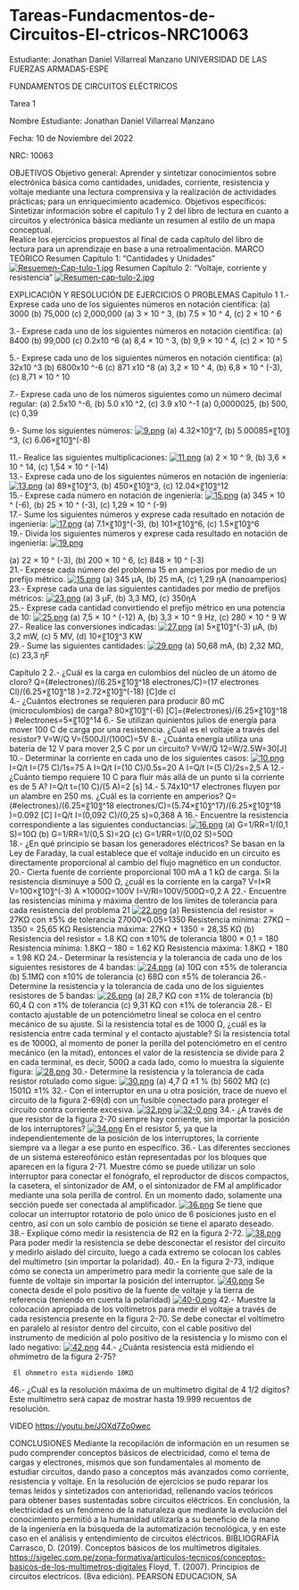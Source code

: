 # Tareas-Fundacmentos-de-Circuitos-El-ctricos-NRC10063
Estudiante: Jonathan Daniel Villarreal Manzano
UNIVERSIDAD DE LAS FUERZAS ARMADAS-ESPE

FUNDAMENTOS DE CIRCUITOS ELÉCTRICOS	

Tarea 1

Nombre Estudiante: Jonathan Daniel Villarreal Manzano

Fecha: 10 de Noviembre del 2022

NRC: 10063

OBJETIVOS
Objetivo general:
	     Aprender y sintetizar conocimientos sobre electrónica básica como cantidades, unidades, corriente, resistencia y voltaje mediante una lectura comprensiva y la realización de actividades prácticas; para un enriquecimiento academico.
Objetivos específicos:
	     Sintetizar información sobre el capítulo 1 y 2 del libro de lectura en cuanto a circuitos y electrónica básica mediante un resumen al estilo de un mapa conceptual.  
	     Realice los ejercicios propuestos al final de cada capítulo del libro de lectura para un aprendizaje en base a una retroalimentación.
MARCO TEÓRICO
	Resumen Capítulo 1: “Cantidades y Unidades”
[![Resuemen-Cap-tulo-1.jpg](https://i.postimg.cc/y87Nd23n/Resuemen-Cap-tulo-1.jpg)](https://postimg.cc/2VXY9cwB)
	Resumen Capítulo 2: “Voltaje, corriente y resistencia”
[![Resumen-cap-tulo-2.jpg](https://i.postimg.cc/nzrjLg5N/Resumen-cap-tulo-2.jpg)](https://postimg.cc/k6rX117y)

EXPLICACIÓN Y RESOLUCIÓN DE EJERCICIOS O PROBLEMAS
Capitulo 1
1.- Exprese cada uno de los siguientes números en notación científica: (a) 3000 (b) 75,000 (c) 2,000,000
(a) 3 × 10 ^ 3, (b) 7.5 × 10 ^ 4, (c) 2 × 10 ^ 6

3.- Exprese cada uno de los siguientes números en notación científica: (a) 8400 (b) 99,000 (c) 0.2x10 ^6
(a) 8,4 × 10 ^ 3, (b) 9,9 × 10 ^ 4, (c) 2 × 10 ^ 5

5.- Exprese cada uno de los siguientes números en notación científica: (a) 32x10 ^3 (b) 6800x10 ^-6 (c) 871 x10 ^8
(a) 3,2 × 10 ^ 4, (b) 6,8 × 10 ^ (-3), (c) 8,71 × 10 ^ 10

7.- Exprese cada uno de los números siguientes como un número decimal regular: (a) 2.5x10 ^-6, (b) 5.0 x10 ^2, (c) 3.9 x10 ^-1
(a) 0,0000025, (b) 500, (c) 0,39

9.- Sume los siguientes números:
[![9.png](https://i.postimg.cc/9f8P1dj5/9.png)](https://postimg.cc/p9jnLnTq)
(a) 4.32×10〗^7, (b) 5.00085×〖10〗^3, (c) 6.06×〖10〗^(-8)

11.- Realice las siguientes multiplicaciones:
[![11.png](https://i.postimg.cc/s2qQvwrX/11.png)](https://postimg.cc/QBgxzgVG)
(a) 2 × 10 ^ 9, (b) 3,6 × 10 ^ 14, (c) 1,54 × 10 ^ (-14)     
13.- Exprese cada uno de los siguientes números en notación de ingeniería:
[![13.png](https://i.postimg.cc/qBLJFj53/13.png)](https://postimg.cc/NLKv97Ys)
(a) 89×〖10〗^3, (b) 450×〖10〗^3, (c) 12.04×〖10〗^12      
15.- Exprese cada número en notación de ingeniería:
[![15.png](https://i.postimg.cc/hvPBgR57/15.png)](https://postimg.cc/ph77Y4x2)
(a) 345 × 10 ^ (-6), (b) 25 × 10 ^ (-3), (c) 1,29 × 10 ^ (-9)    
17.- Sume los siguientes números y exprese cada resultado en notación de ingeniería:
[![17.png](https://i.postimg.cc/HkMFqLkh/17.png)](https://postimg.cc/FY9PcNcy)
(a) 7.1×〖10〗^(-3), (b) 101×〖10〗^6, (c) 1.5×〖10〗^6     
19.- Divida los siguientes números y exprese cada resultado en notación de ingeniería:
[![19.png](https://i.postimg.cc/Gm0b8VB6/19.png)](https://postimg.cc/gnKC1MHK)

(a) 22 × 10 ^ (-3), (b) 200 × 10 ^ 6, (c) 848 × 10 ^ (-3)       
21.- Exprese cada número del problema 15 en amperios por medio de un prefijo métrico.
[![15.png](https://i.postimg.cc/hvPBgR57/15.png)](https://postimg.cc/ph77Y4x2)
(a) 345 μA, (b) 25 mA, (c) 1,29 ŋA (nanoamperios)      
23.- Exprese cada una de las siguientes cantidades por medio de prefijos métricos:
[![23.png](https://i.postimg.cc/MpKmR6nF/23.png)](https://postimg.cc/MvNBJ8b7)
(a) 3 μF, (b) 3,3 MΩ, (c) 350ŋA     
25.- Exprese cada cantidad convirtiendo el prefijo métrico en una potencia de 10:
[![25.png](https://i.postimg.cc/6pmnvdJ8/25.png)](https://postimg.cc/Xr9rMBvW)
(a) 7,5 × 10 ^ (-12) A, (b) 3,3 × 10 ^ 9 Hz, (c) 280 × 10 ^ 9 W     
27.- Realice las conversiones indicadas:
[![27.png](https://i.postimg.cc/W3RZ9T4j/27.png)](https://postimg.cc/R3Rqhrfb)
(a) 5×〖10〗^(-3) μA, (b) 3,2 mW, (c) 5 MV, (d) 10×〖10〗^3 KW   
29.- Sume las siguientes cantidades:
[![29.png](https://i.postimg.cc/xTsbwKd6/29.png)](https://postimg.cc/crnHYtw3)
(a) 50,68 mA, (b) 2,32 MΩ, (c) 23,3 ŋF       

Capítulo 2
2.- ¿Cuál es la carga en culombios del núcleo de un átomo de cloro?
Q=(#electrones)/(6.25×〖10〗^18 electrones/C)=(17 electrones Cl)/(6.25×〖10〗^18 )=2.72×〖10〗^(-18) [C]de cl    
4.- ¿Cuántos electrones se requieren para producir 80 mC (microculombios) de carga?
80×〖10〗^(-6) [C]=(#electrones)/(6.25×〖10〗^18 )
#electrones=5×〖10〗^14
6.- Se utilizan quinientos julios de energía para mover 100 C de carga por una resistencia. ¿Cuál es el voltaje a través del resistor?
V=W/Q
V=(500J)/(100C)=5V
8.- ¿Cuánta energía utiliza una batería de 12 V para mover 2,5 C por un circuito?
V=W/Q
12=W/2.5W=30[J]
10.- Determinar la corriente en cada uno de los siguientes casos:
[![10.png](https://i.postimg.cc/3x4WzVVw/10.png)](https://postimg.cc/5XJxC7xc)
	I=Q/t I=(75 C)/1s=75 A
	I=Q/t I=(10 C)/0.5s=20 A
	I=Q/t I=(5 C)/2s=2,5 A
12.- ¿Cuánto tiempo requiere 10 C para fluir más allá de un punto si la corriente es de 5 A?
I=Q/t
t=(10 C)/(5 A)=2 [s]
14.- 5.74x10^17 electrones fluyen por un alambre en 250 ms. ¿Cuál es la corriente en amperios?
Q=(#electrones)/(6.25×〖10〗^18 electrones/C)=(5.74×〖10〗^17)/(6.25×〖10〗^18 )=0.092 [C]
I=Q/t
I=(0,092 C)/(0,25 s)=0,368 A
16.- Encuentre la resistencia correspondiente a las siguientes conductancias:
[![16.png](https://i.postimg.cc/13Q5YXGv/16.png)](https://postimg.cc/RNgBWMbt)
(a) G=1/RR=1/(0,1 S)=10Ω
(b) G=1/RR=1/(0,5 S)=2Ω
(c) G=1/RR=1/(0,02 S)=50Ω     
18.- ¿En qué principio se basan los generadores eléctricos?
     Se basan en la Ley de Faraday, la cual establece que el voltaje inducido en un circuito es directamente proporcional al cambio del flujo magnético en un conductor.
20.- Cierta fuente de corriente proporcional 100 mA a 1 kΩ de carga. Si la resistencia disminuye a 500 Ω, ¿cuál es la corriente en la carga?
V=I×R
V=100×〖10〗^(-3) A ×1000Ω=100V
I=V/RI=100V/500Ω=0,2 A
22.- Encuentre las resistencias mínima y máxima dentro de los límites de tolerancia para cada resistencia del problema 21
[![22.png](https://i.postimg.cc/4yyXVhT3/22.png)](https://postimg.cc/vxRRdTTR)
(a) Resistencia del resistor = 27KΩ con ±5% de tolerancia
27000×0.05=1350
Resistencia mínima: 27KΩ – 1350 = 25,65 KΩ
Resistencia máxima: 27KΩ + 1350 = 28,35 KΩ
(b) Resistencia del resistor = 1.8 KΩ con ±10% de tolerancia
1800 × 0,1 = 180
Resistencia mínima: 1.8KΩ – 180 = 1.62 KΩ
Resistencia máxima: 1.8KΩ + 180 = 1.98 KΩ
24.- Determinar la resistencia y la tolerancia de cada uno de los siguientes resistores de 4 bandas:
[![24.png](https://i.postimg.cc/P5TTQcHc/24.png)](https://postimg.cc/9r86WLrt)
(a) 10Ω con ±5% de tolerancia
(b) 5.1MΩ con ±10% de tolerancia
(c) 68Ω con ±5% de tolerancia
26.- Determine la resistencia y la tolerancia de cada uno de los siguientes resistores de 5 bandas:
[![26.png](https://i.postimg.cc/DzmVC3MC/26.png)](https://postimg.cc/1gxYt2P6)
(a) 28,7 KΩ con ±1% de tolerancia
(b) 60,4 Ω con ±1% de tolerancia
(c) 9,31 KΩ con ±1% de tolerancia
28.- El contacto ajustable de un potenciómetro lineal se coloca en el centro mecánico de su ajuste. Si la resistencia total es de 1000 Ω, ¿cuál es la resistencia entre cada terminal y el contacto ajustable?
     Si la resistencia total es de 1000Ω, al momento de poner la perilla del potenciómetro en el centro mecánico (en la mitad), entonces el valor de la resistencia se divide para 2 en cada terminal, es decir, 500Ω a cada lado, como lo muestra la siguiente figura:
[![28.png](https://i.postimg.cc/ZKJM7h9r/28.png)](https://postimg.cc/Wtf8zCw3)
30.- Determine la resistencia y la tolerancia de cada resistor rotulado como sigue:
[![30.png](https://i.postimg.cc/wjZFpKB4/30.png)](https://postimg.cc/Bj52TVH2)
(a) 4,7 Ω ±1 %
(b) 5602 MΩ
(c) 1501Ω ±1%
32.- Con el interruptor en una u otra posición, trace de nuevo el circuito de la figura 2-69(d) con un fusible conectado para proteger el circuito contra corriente excesiva.
[![32.png](https://i.postimg.cc/52h5rwPZ/32.png)](https://postimg.cc/4Y1h7hR5)
[![32-0.png](https://i.postimg.cc/ZKg698hC/32-0.png)](https://postimg.cc/2VQ1MByD)
34.- ¿A través de que resistor de la figura 2-70 siempre hay corriente, sin importar la posición de los interruptores?
[![34.png](https://i.postimg.cc/nVSD54r0/34.png)](https://postimg.cc/XXFqBywC)
     En el resistor 5, ya que la independientemente de la posición de los interruptores, la corriente siempre va a llegar a ese punto en específico.
36.- Las diferentes secciones de un sistema estereofónico están representadas por los bloques que aparecen en la figura 2-71. Muestre cómo se puede utilizar un solo interruptor para conectar el fonógrafo, el reproductor de discos compactos, la casetera, el sintonizador de AM, o el sintonizador de FM al amplificador mediante una sola perilla de control. En un momento dado, solamente una sección puede ser conectada al amplificador.
[![36.png](https://i.postimg.cc/cLR6sw1q/36.png)](https://postimg.cc/3kw31yD9)
     Se tiene que colocar un interruptor rotatorio de polo único de 6 posiciones justo en el centro, así con un solo cambio de posición se tiene el aparato deseado.
38.- Explique cómo medir la resistencia de R2 en la figura 2-72.
[![38.png](https://i.postimg.cc/3rzgNjhW/38.png)](https://postimg.cc/qgXtZ3zd)
     Para poder medir la resistencia se debe desconectar el resistor del circuito y medirlo aislado del circuito, luego a cada extremo se colocan los cables del multímetro (sin importar la polaridad).
40.- En la figura 2-73, indique cómo se conecta un amperímetro para medir la corriente que sale de la fuente de voltaje sin importar la posición del interruptor.
[![40.png](https://i.postimg.cc/d3CZrXF3/40.png)](https://postimg.cc/wR6Bdw7Y)
     Se conecta desde el polo positivo de la fuente de voltaje y la tierra de referencia (teniendo en cuenta la polaridad)
[![40-0.png](https://i.postimg.cc/fR8ytZd5/40-0.png)](https://postimg.cc/cv802pX8)
42.- Muestre la colocación apropiada de los voltímetros para medir el voltaje a través de cada resistencia presente en la figura 2-70.
     Se debe conectar el voltímetro en paralelo al resistor dentro del circuito, con el cable positivo del instrumento de medición al polo positivo de la resistencia y lo mismo con el lado negativo:
[![42.png](https://i.postimg.cc/zXjX65x5/42.png)](https://postimg.cc/N5KcrhhP)
44.- ¿Cuánta resistencia está midiendo el ohmímetro de la figura 2-75?
 
     El ohmmetro esta midiendo 10KΩ
46.- ¿Cuál es la resolución máxima de un multímetro digital de 4 1/2 dígitos?
     Este multímetro será capaz de mostrar hasta 19.999 recuentos de resolución.

VIDEO
https://youtu.be/JOXd7Zo0wec


CONCLUSIONES
	     Mediante la recopilación de información en un resumen se pudo comprender conceptos básicos de electricidad, como el tema de cargas y electrones, mismos que son fundamentales al momento de estudiar circuitos, dando paso a conceptos más avanzados como corriente, resistencia y voltaje.
	       En la resolución de ejercicios se pudo reparar los temas leídos y sintetizados con anterioridad, rellenando vacíos teóricos para obtener bases sustentadas sobre circuitos eléctricos.
	     En conclusión, la electricidad es un fenómeno de la naturaleza que mediante la evolución del conocimiento permitió a la humanidad utilizarla a su beneficio de la mano de la ingeniería en la búsqueda de la automatización tecnológica, y en este caso en el análisis y entendimiento de circuitos eléctricos.
BIBLIOGRAFÍA
Carrasco, D. (2019). Conceptos básicos de los multímetros digitales. https://sigelec.com.pe/zona-formativa/articulos-tecnicos/conceptos-basicos-de-los-multimetros-digitales
Floyd, T. (2007). Principios de circuitos electricos. (8va edición). PEARSON EDUCACION, SA
